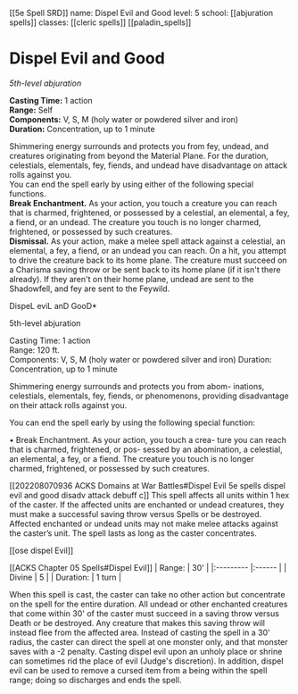 [[5e Spell SRD]]
name: Dispel Evil and Good
level: 5
school: [[abjuration spells]]
classes: [[cleric spells]]
         [[paladin_spells]]

# Dispel Evil and Good 
_5th-level abjuration_ 

**Casting Time:** 1 action    
**Range:** Self    
**Components:** V, S, M (holy water or powdered silver and iron)    
**Duration:** Concentration, up to 1 minute 

Shimmering energy surrounds and protects you from fey, undead, and creatures originating from beyond the Material Plane. For the duration, celestials, elementals, fey, fiends, and undead have disadvantage on attack rolls against you.    
You can end the spell early by using either of the following special functions.    
**Break Enchantment.** As your action, you touch a creature you can reach that is charmed, frightened, or possessed by a celestial, an elemental, a fey, a fiend, or an undead. The creature you touch is no longer charmed, frightened, or possessed by such creatures.    
**Dismissal.** As your action, make a melee spell attack against a celestial, an elemental, a fey, a fiend, or an undead you can reach. On a hit, you attempt to drive the creature back to its home plane. The creature must succeed on a Charisma saving throw or be sent back to its home plane (if it isn't there already). If they aren't on their home plane, undead are sent to the Shadowfell, and fey are sent to the Feywild. 



DispeL eviL anD GooD*

5th-level abjuration

Casting Time: 1 action  
Range: 120 ft.  
Components: V, S, M (holy water or powdered silver and iron) Duration: Concentration, up to 1 minute

Shimmering energy surrounds and protects you from abom- inations, celestials, elementals, fey, fiends, or phenomenons, providing disadvantage on their attack rolls against you.

You can end the spell early by using the following special function:

• Break Enchantment. As your action, you touch a crea- ture you can reach that is charmed, frightened, or pos- sessed by an abomination, a celestial, an elemental, a fey, or a fiend. The creature you touch is no longer charmed, frightened, or possessed by such creatures.


[[202208070936 ACKS Domains at War Battles#Dispel Evil 5e spells dispel evil and good disadv attack debuff c]]
This spell affects all units within 1 hex of the caster. If the affected units are enchanted or undead creatures, they must make a successful saving throw versus Spells or be destroyed. Affected enchanted or undead units may not make melee attacks against the caster’s unit. The spell lasts as long as the caster concentrates.

[[ose dispel Evil]]


[[ACKS Chapter 05 Spells#Dispel Evil]]
| Range:    | 30'    |
|:--------- |:------ |
| Divine    | 5      |
| Duration: | 1 turn |

When this spell is cast, the caster can take no other action but concentrate on the spell for the entire duration. All undead or other enchanted creatures that come within 30' of the caster must succeed in a saving throw versus Death or be destroyed. Any creature that makes this saving throw will instead flee from the affected area. Instead of casting the spell in a 30' radius, the caster can direct the spell at one monster only, and that monster saves with a -2 penalty. Casting dispel evil upon an unholy place or shrine can sometimes rid the place of evil (Judge's discretion). In addition, dispel evil can be used to remove a cursed item from a being within the spell range; doing so discharges and ends the spell.
